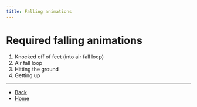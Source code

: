 ```yaml
---
title: Falling animations
---
```

<!-- ## ⚠️ Any clickable hyperlinks have additional important information -->

# Required falling animations

<ol>
  <li>Knocked off of feet (into air fall loop)</li> <!-- <a href="./falls/knocked-off-feet"> </a> -->
  <li>Air fall loop</li> <!-- <a href="./falls/air-fall-loop"> </a> -->
  <li>Hitting the ground</li> <!-- <a href="./falls/hit-ground"> </a> -->
  <li>Getting up</li> <!-- <a href="./falls/get-up"> </a> -->
</ol>

---

- [Back](./sprites)
- [Home](../)
